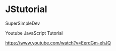 # JStutorial

SuperSimpleDev

Youtube JavaScript Tutorial

https://www.youtube.com/watch?v=EerdGm-ehJQ

